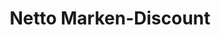 ---
title: "Netto Marken-Discount"
url: /oebisfelde-weferlingen/netto-marken-discount-an-der-zuckerfabrik/
shop: Supermarkt
---